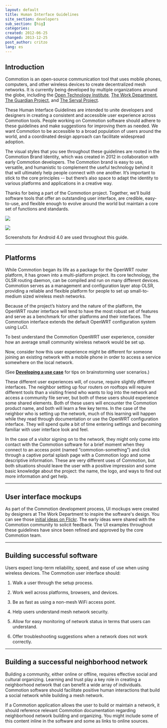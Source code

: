```yaml
---
layout: default
title: Human Interface Guidelines
site_section: developers
sub_section: [hig]
categories: 
created: 2012-06-25
changed: 2013-12-25
post_author: critzo
lang: es
---
```

  <h2>Introduction</h2>

<p>Commotion is an open-source communication tool that uses mobile phones, computers, and other wireless devices to create decentralized mesh networks. It is currently being developed by multiple organizations around the globe, including the <a href="http://oti.newamerica.net/" target="_blank">Open Technology Institute</a>, <a href="http://theworkdept.com/" target="_blank">The Work Department</a>, <a href="https://guardianproject.info/" target="_blank">The Guardian Project</a>, and <a href="http://www.servalproject.org/" target="_blank">The Serval Project</a>.</p>

<p>These Human Interface Guidelines are intended to unite developers and designers in creating a consistent and accessible user experience across Commotion tools. People working on Commotion software should adhere to these guidelines and make suggestions for improving them as needed. We want Commotion to be accessible to a broad population of users around the world, and a coordinated design approach can facilitate widespread adoption.</p>

<p>The visual styles that you see throughout these guidelines are rooted in the Commotion Brand Identity, which was created in 2012 in collaboration with early Commotion developers. The Commotion brand is easy to use, versatile, and humanistic to complement the useful technology behind it that will ultimately help people connect with one another. It’s important to stick to the core principles -- but there’s also space to adapt the identity to various platforms and applications in a creative way.</p>

<p>Thanks for being a part of the Commotion project. Together, we’ll build software tools that offer an outstanding user interface, are credible, easy-to-use, and flexible enough to evolve around the world but maintain a core set of functions and standards.</p>

<p><img src="/files/browserscreen.png" /></p>

<p><img src="/files/introduction_androidintroscreens.png" /></p>

<p>Screenshots for Android 4.0 are used throughout this guide.</p>

<hr />
<h2>Platforms</h2>

<p>While Commotion began its life as a package for the OpenWRT router platform, it has grown into a multi-platform project. Its core technology, the OLSR routing daemon, can be compiled and run on many different devices. Commotion serves as a management and configuration layer atop OLSR, providing a reliable and flexible platform for people to set up small-to-medium sized wireless mesh networks.</p>

<p>Because of the project’s history and the nature of the platform, the OpenWRT router interface will tend to have the most robust set of features and serve as a benchmark for other platforms and their interfaces. The Commotion interface extends the default OpenWRT configuration system using LuCI.</p>

<p>To best understand the Commotion OpenWRT user experience, consider how an average small community wireless network would be set up.</p>

<p>Now, consider how this user experience might be different for someone joining an existing network with a mobile phone in order to access a service somewhere on the local network.</p>

<p>(See <strong><a href="https://wiki.commotionwireless.net/doku.php?id=use_case_development" target="_blank">Developing a use case</a></strong> for tips on brainstorming user scenarios.)</p>

<p>These different user experiences will, of course, require slightly different interfaces. The neighbor setting up four routers on rooftops will require different tools than a visiting friend who wants to log into the network and access a community file server, but both of these users should experience some shared elements. Both of these users will encounter the Commotion product name, and both will learn a few key terms. In the case of the neighbor who is setting up the network, much of this learning will happen while they read through documentation or use the OpenWRT configuration interface. They will spend quite a bit of time entering settings and becoming familiar with user interface look and feel.</p>

<p>In the case of a visitor signing on to the network, they might only come into contact with the Commotion software for a brief moment when they connect to an access point (named “commotion-something”) and click through a captive portal splash page with a Commotion logo and some descriptive information. These are very different uses of Commotion, but both situations should leave the user with a positive impression and some basic knowledge about the project: the name, the logo, and ways to find out more information and get help.</p>

<hr />
<h2>User interface mockups</h2>

<p>As part of the Commotion development process, UI mockups were created by designers at The Work Department to inspire the software's design. You can see those <a href="http://www.flickr.com/photos/24639042@N07/sets/72157629570342842/with/6986293486/" target="_blank">initial ideas on Flickr</a>. The early ideas were shared with the Commotion community to solicit feedback. The UI examples throughout these guidelines have since been refined and approved by the core Commotion team.</p>

<hr />
<h2>Building successful software</h2>

<p>Users expect long-term reliability, speed, and ease of use when using wireless devices. The Commotion user interface should:</p>

<ol>
	<li>
	<p>Walk a user through the setup process.</p>
	</li>
	<li>
	<p>Work well across platforms, browsers, and devices.</p>
	</li>
	<li>
	<p>Be as fast as using a non-mesh WiFi access point.</p>
	</li>
	<li>
	<p>Help users understand mesh network security.</p>
	</li>
	<li>
	<p>Allow for easy monitoring of network status in terms that users can understand.</p>
	</li>
	<li>
	<p>Offer troubleshooting suggestions when a network does not work correctly.</p>
	</li>
</ol>

<hr />
<h2>Building a successful neighborhood network</h2>

<p>Building a community, either online or offline, requires effective social and cultural organizing. Learning and trust play a key role in creating a neighborhood network that can benefit a wide array of individuals. Commotion software should facilitate positive human interactions that build a social network while building a mesh network.</p>

<p>If a Commotion application allows the user to build or maintain a network, it should reference relevant Commotion documentation regarding neighborhood network building and organizing. You might include some of this content inline in the software and some as links to online sources.</p>
 

